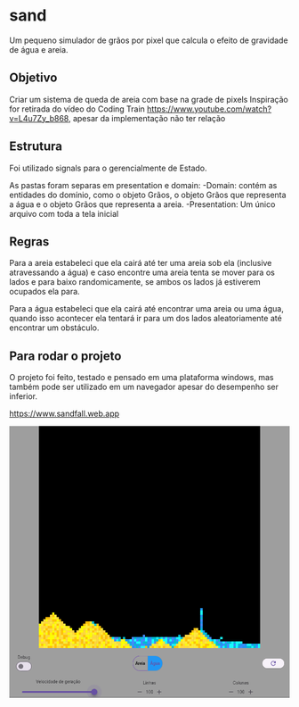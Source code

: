 # sand

Um pequeno simulador de grãos por pixel que calcula o efeito de gravidade de água e areia.

## Objetivo

Criar um sistema de queda de areia com base na grade de pixels
Inspiração for retirada do vídeo do Coding Train <https://www.youtube.com/watch?v=L4u7Zy_b868>, apesar da implementação não ter relação

## Estrutura

Foi utilizado signals para o gerencialmente de Estado.

As pastas foram separas em presentation e domain:
-Domain: contém as entidades do domínio, como o objeto Grãos, o objeto Grãos que representa a água e o objeto Grãos que representa a areia.
-Presentation: Um único arquivo com toda a tela inicial

## Regras

Para a areia estabeleci que ela cairá até ter uma areia sob ela (inclusive atravessando a água) e caso encontre uma areia tenta se mover para os lados e para baixo randomicamente, se ambos os lados já estiverem ocupados ela para.

Para a água estabeleci que ela cairá até encontrar uma areia ou uma água, quando isso acontecer ela tentará ir para um dos lados aleatoriamente até encontrar um obstáculo.

## Para rodar o projeto

O projeto foi feito, testado e pensado em uma plataforma windows, mas também pode ser utilizado em um navegador apesar do desempenho ser inferior.

<https://www.sandfall.web.app>

![ScreenShot](sand.png "Screenshot")
